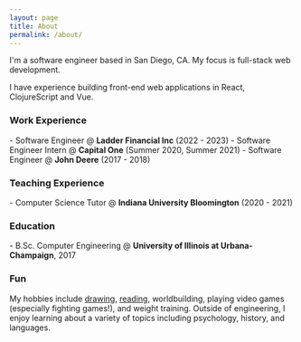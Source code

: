 ```yaml
---
layout: page
title: About
permalink: /about/
---
```


  <p>I'm a software engineer based in San Diego, CA. My focus is full-stack web development.</p>
  <p>I have experience building front-end web applications in React, ClojureScript and Vue.</p>
  <h3>Work Experience</h3>
  - Software Engineer @ <b>Ladder Financial Inc</b> (2022 - 2023)
  - Software Engineer Intern @ <b>Capital One</b> (Summer 2020, Summer 2021)
  - Software Engineer @ <b>John Deere</b> (2017 - 2018)
  <h3>Teaching Experience</h3>
  - Computer Science Tutor @ <b>Indiana University Bloomington</b> (2020 - 2021)
  <h3>Education</h3>
  - B.Sc. Computer Engineering @ <b>University of Illinois at Urbana-Champaign</b>, 2017
  <h3>Fun</h3>
  <p>My hobbies include <a href="/design"> drawing</a>, <a href="/misc#readinglist">reading</a>, worldbuilding, playing video games (especially fighting games!), and weight training. Outside of engineering, I enjoy learning about a variety of topics including psychology, history, and languages.</p>
